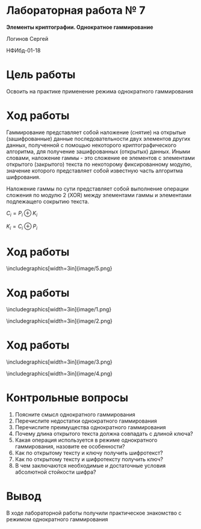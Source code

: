 # Лабораторная работа № 7

**Элементы криптографии. Однократное гаммирование**

Логинов Сергей

НФИбд-01-18



# Цель работы

Освоить на практике применение режима однократного гаммирования

# Ход работы

Гаммирование представляет собой наложение (снятие) на открытые (зашифрованные) данные последовательности двух элементов других данных, полученной с помощью некоторого криптографического алгоритма, для получение зашифрованных (открытых) данных. Иными словами, наложение гаммы - это сложение ее элементов с элементами открытого (закрытого) текста по некоторому фиксированному модулю, значение которого представляет собой известную часть алгоритма шифрования.

Наложение гаммы по сути представляет собой выполнение операции сложения по модулю 2 (XOR) между элементами гаммы и элементами подлежащего сокрытию текста.

$C_i = P_i \oplus K_i$

$K_i = C_i \oplus P_i$

# Ход работы

\includegraphics[width=3in]{image/5.png}

# Ход работы

\includegraphics[width=3in]{image/1.png}

\includegraphics[width=3in]{image/2.png}

# Ход работы

\includegraphics[width=3in]{image/3.png}

\includegraphics[width=3in]{image/4.png}

# Контрольные вопросы

1. Поясните смысл однократного гаммирования
2. Перечислите недостатки однократного гаммирования
3. Перечислите преимущества однократного гаммирования
4. Почему длина открытого текста должна совпадать с длиной ключа?
5. Какая операция используется в режиме однократного гаммирования, назовите ее особенности?
6. Как по открытому тексту и ключу получить шифротекст?
7. Как по открытому тексту и шифротексту получить ключ?
8. В чем заключаются необходимые и достаточные условия абсолютной стойкости шифра?

# Вывод

В ходе лабораторной работы получили практическое знакомство с режимом однократного гаммирования
